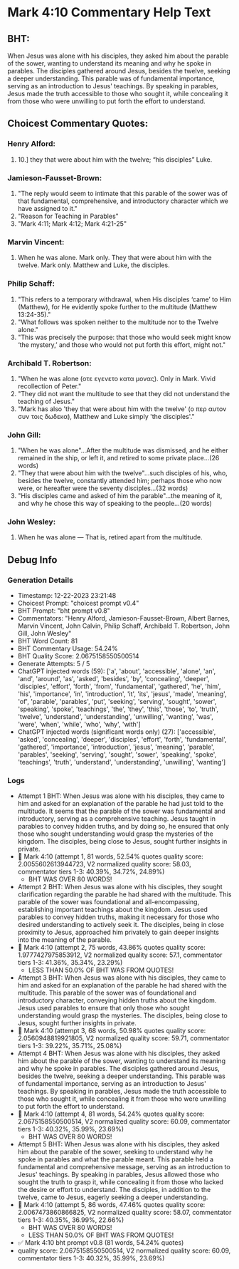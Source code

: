 # Mark 4:10 Commentary Help Text

## BHT:
When Jesus was alone with his disciples, they asked him about the parable of the sower, wanting to understand its meaning and why he spoke in parables. The disciples gathered around Jesus, besides the twelve, seeking a deeper understanding. This parable was of fundamental importance, serving as an introduction to Jesus' teachings. By speaking in parables, Jesus made the truth accessible to those who sought it, while concealing it from those who were unwilling to put forth the effort to understand.

## Choicest Commentary Quotes:
### Henry Alford:
1.  10.] they that were about him with the twelve; “his disciples” Luke.

### Jamieson-Fausset-Brown:
1. "The reply would seem to intimate that this parable of the sower was of that fundamental, comprehensive, and introductory character which we have assigned to it."
2. "Reason for Teaching in Parables"
3. "Mark 4:11; Mark 4:12; Mark 4:21-25"

### Marvin Vincent:
1. When he was alone. Mark only. 
They that were about him with the twelve. Mark only. Matthew and Luke, the disciples.


### Philip Schaff:
1. "This refers to a temporary withdrawal, when His disciples ‘came’ to Him (Matthew), for He evidently spoke further to the multitude (Matthew 13:24-35)."
2. "What follows was spoken neither to the multitude nor to the Twelve alone."
3. "This was precisely the purpose: that those who would seek might know ‘the mystery,’ and those who would not put forth this effort, might not."

### Archibald T. Robertson:
1. "When he was alone (οτε εγενετο κατα μονας). Only in Mark. Vivid recollection of Peter."
2. "They did not want the multitude to see that they did not understand the teaching of Jesus."
3. "Mark has also 'they that were about him with the twelve' (ο περ αυτον συν τοις δωδεκα), Matthew and Luke simply 'the disciples'."

### John Gill:
1. "When he was alone"...After the multitude was dismissed, and he either remained in the ship, or left it, and retired to some private place...(26 words)
2. "They that were about him with the twelve"...such disciples of his, who, besides the twelve, constantly attended him; perhaps those who now were, or hereafter were the seventy disciples...(32 words)
3. "His disciples came and asked of him the parable"...the meaning of it, and why he chose this way of speaking to the people...(20 words)

### John Wesley:
1. When he was alone — That is, retired apart from the multitude.



## Debug Info
### Generation Details
- Timestamp: 12-22-2023 23:21:48
- Choicest Prompt: "choicest prompt v0.4"
- BHT Prompt: "bht prompt v0.8"
- Commentators: "Henry Alford, Jamieson-Fausset-Brown, Albert Barnes, Marvin Vincent, John Calvin, Philip Schaff, Archibald T. Robertson, John Gill, John Wesley"
- BHT Word Count: 81
- BHT Commentary Usage: 54.24%
- BHT Quality Score: 2.0675158550500514
- Generate Attempts: 5 / 5
- ChatGPT injected words (59):
	['a', 'about', 'accessible', 'alone', 'an', 'and', 'around', 'as', 'asked', 'besides', 'by', 'concealing', 'deeper', 'disciples', 'effort', 'forth', 'from', 'fundamental', 'gathered', 'he', 'him', 'his', 'importance', 'in', 'introduction', 'it', 'its', 'jesus', 'made', 'meaning', 'of', 'parable', 'parables', 'put', 'seeking', 'serving', 'sought', 'sower', 'speaking', 'spoke', 'teachings', 'the', 'they', 'this', 'those', 'to', 'truth', 'twelve', 'understand', 'understanding', 'unwilling', 'wanting', 'was', 'were', 'when', 'while', 'who', 'why', 'with']
- ChatGPT injected words (significant words only) (27):
	['accessible', 'asked', 'concealing', 'deeper', 'disciples', 'effort', 'forth', 'fundamental', 'gathered', 'importance', 'introduction', 'jesus', 'meaning', 'parable', 'parables', 'seeking', 'serving', 'sought', 'sower', 'speaking', 'spoke', 'teachings', 'truth', 'understand', 'understanding', 'unwilling', 'wanting']

### Logs
- Attempt 1 BHT: When Jesus was alone with his disciples, they came to him and asked for an explanation of the parable he had just told to the multitude. It seems that the parable of the sower was fundamental and introductory, serving as a comprehensive teaching. Jesus taught in parables to convey hidden truths, and by doing so, he ensured that only those who sought understanding would grasp the mysteries of the kingdom. The disciples, being close to Jesus, sought further insights in private.
- 🔄 Mark 4:10 (attempt 1, 81 words, 52.54% quotes quality score: 2.0055602613944723, V2 normalized quality score: 58.03, commentator tiers 1-3: 40.39%, 34.72%, 24.89%) 
	- BHT WAS OVER 80 WORDS!
- Attempt 2 BHT: When Jesus was alone with his disciples, they sought clarification regarding the parable he had shared with the multitude. This parable of the sower was foundational and all-encompassing, establishing important teachings about the kingdom. Jesus used parables to convey hidden truths, making it necessary for those who desired understanding to actively seek it. The disciples, being in close proximity to Jesus, approached him privately to gain deeper insights into the meaning of the parable.
- 🔄 Mark 4:10 (attempt 2, 75 words, 43.86% quotes quality score: 1.9777427975853912, V2 normalized quality score: 57.1, commentator tiers 1-3: 41.36%, 35.34%, 23.29%) 
	- LESS THAN 50.0% OF BHT WAS FROM QUOTES!
- Attempt 3 BHT: When Jesus was alone with his disciples, they came to him and asked for an explanation of the parable he had shared with the multitude. This parable of the sower was of foundational and introductory character, conveying hidden truths about the kingdom. Jesus used parables to ensure that only those who sought understanding would grasp the mysteries. The disciples, being close to Jesus, sought further insights in private.
- 🔄 Mark 4:10 (attempt 3, 68 words, 50.98% quotes quality score: 2.0560948819921805, V2 normalized quality score: 59.71, commentator tiers 1-3: 39.22%, 35.71%, 25.08%)
- Attempt 4 BHT: When Jesus was alone with his disciples, they asked him about the parable of the sower, wanting to understand its meaning and why he spoke in parables. The disciples gathered around Jesus, besides the twelve, seeking a deeper understanding. This parable was of fundamental importance, serving as an introduction to Jesus' teachings. By speaking in parables, Jesus made the truth accessible to those who sought it, while concealing it from those who were unwilling to put forth the effort to understand.
- 🔄 Mark 4:10 (attempt 4, 81 words, 54.24% quotes quality score: 2.0675158550500514, V2 normalized quality score: 60.09, commentator tiers 1-3: 40.32%, 35.99%, 23.69%) 
	- BHT WAS OVER 80 WORDS!
- Attempt 5 BHT: When Jesus was alone with his disciples, they asked him about the parable of the sower, seeking to understand why he spoke in parables and what the parable meant. This parable held a fundamental and comprehensive message, serving as an introduction to Jesus' teachings. By speaking in parables, Jesus allowed those who sought the truth to grasp it, while concealing it from those who lacked the desire or effort to understand. The disciples, in addition to the twelve, came to Jesus, eagerly seeking a deeper understanding.
- 🔄 Mark 4:10 (attempt 5, 86 words, 47.46% quotes quality score: 2.0067473860866825, V2 normalized quality score: 58.07, commentator tiers 1-3: 40.35%, 36.99%, 22.66%) 
	- BHT WAS OVER 80 WORDS! 
	- LESS THAN 50.0% OF BHT WAS FROM QUOTES!
- ✅ Mark 4:10 bht prompt v0.8 (81 words, 54.24% quotes)
- quality score: 2.0675158550500514, V2 normalized quality score: 60.09, commentator tiers 1-3: 40.32%, 35.99%, 23.69%)
